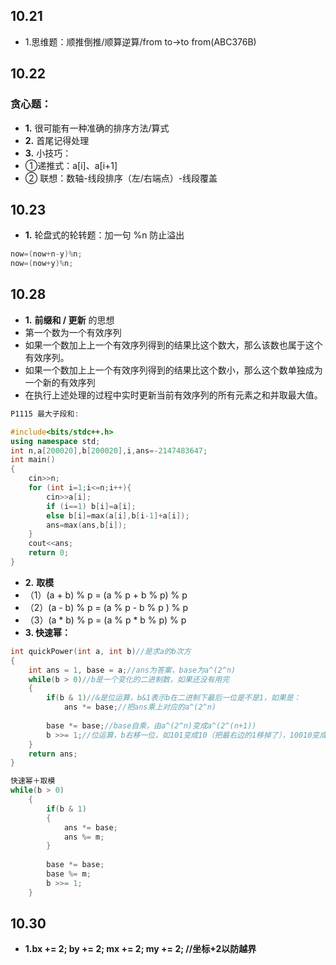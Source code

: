 ## 10.21
- 1.思维题：顺推倒推/顺算逆算/from to->to from(ABC376B)
## 10.22
### 贪心题：
- **1.** 很可能有一种准确的排序方法/算式
- **2.** 首尾记得处理
- **3.** 小技巧：
- ①递推式：a[i]、a[i+1]
- ② 联想：数轴-线段排序（左/右端点）-线段覆盖
## 10.23
- **1.** 轮盘式的轮转题：加一句 %n 防止溢出
```cpp
now=(now+n-y)%n;
now=(now+y)%n;
```
## 10.28
- **1.** **前缀和 / 更新** 的思想
- 第一个数为一个有效序列
- 如果一个数加上上一个有效序列得到的结果比这个数大，那么该数也属于这个有效序列。
- 如果一个数加上上一个有效序列得到的结果比这个数小，那么这个数单独成为一个新的有效序列
- 在执行上述处理的过程中实时更新当前有效序列的所有元素之和并取最大值。
```cpp
P1115 最大子段和:

#include<bits/stdc++.h>
using namespace std;
int n,a[200020],b[200020],i,ans=-2147483647;
int main()
{
	cin>>n;
	for (int i=1;i<=n;i++){
		cin>>a[i];
		if (i==1) b[i]=a[i];
		else b[i]=max(a[i],b[i-1]+a[i]);
		ans=max(ans,b[i]);
	}
	cout<<ans;
	return 0;
}
```
- **2.** **取模**
- （1）(a + b) % p = (a % p + b % p) % p 
- （2）(a - b) % p = (a % p - b % p ) % p
- （3）(a * b) % p = (a % p * b % p) % p
- **3. 快速幂：**
```cpp
int quickPower(int a, int b)//是求a的b次方
{
	int ans = 1, base = a;//ans为答案，base为a^(2^n)
	while(b > 0)//b是一个变化的二进制数，如果还没有用完
    {
		if(b & 1)//&是位运算，b&1表示b在二进制下最后一位是不是1，如果是：
			ans *= base;//把ans乘上对应的a^(2^n)
		
        base *= base;//base自乘，由a^(2^n)变成a^(2^(n+1))
		b >>= 1;//位运算，b右移一位，如101变成10（把最右边的1移掉了），10010变成1001。现在b在二进制下最后一位是刚刚的倒数第二位。结合上面b & 1食用更佳
	}
	return ans;
}
```
```cpp
快速幂＋取模
while(b > 0)
    {
		if(b & 1)
        {
			ans *= base;
            ans %= m;
    	}
		
        base *= base;
        base %= m;
		b >>= 1;
	}
```

## 10.30
- **1.bx += 2; by += 2; mx += 2; my += 2;
    //坐标+2以防越界**
